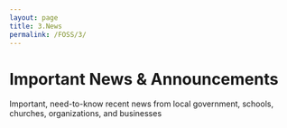 ```yaml
---
layout: page
title: 3.News
permalink: /FOSS/3/
---
```

# Important News & Announcements

Important, need-to-know recent news from local government, schools, churches, organizations, and businesses
